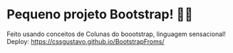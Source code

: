 # Pequeno projeto Bootstrap! 👨‍💻
Feito usando conceitos de Colunas do boootstrap, linguagem sensacional! 
Deploy: https://cssgustavo.github.io/BootstrapFroms/

